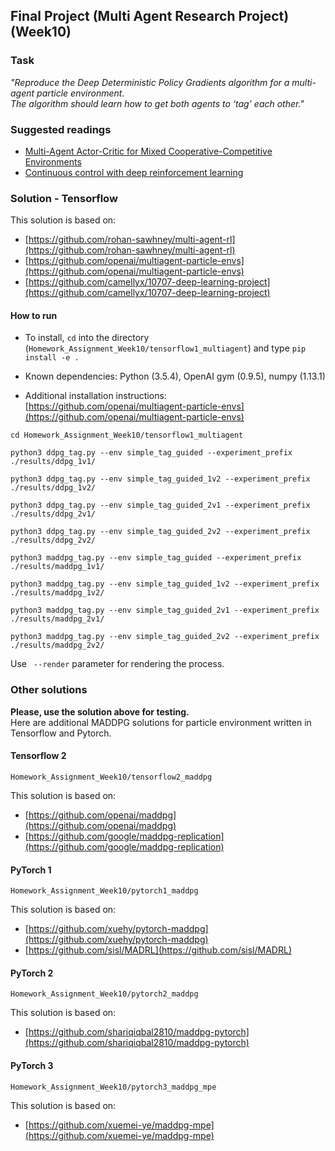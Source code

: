 ## Final Project (Multi Agent Research Project) (Week10)

### Task

_"Reproduce the Deep Deterministic Policy Gradients algorithm for a multi-agent particle environment._  
_The algorithm should learn how to get both agents to ‘tag’ each other."_

### Suggested readings
* [Multi-Agent Actor-Critic for Mixed Cooperative-Competitive Environments](https://arxiv.org/pdf/1706.02275.pdf)
* [Continuous control with deep reinforcement learning](https://arxiv.org/pdf/1509.02971.pdf)

### Solution - Tensorflow

This solution is based on:
* [https://github.com/rohan-sawhney/multi-agent-rl](https://github.com/rohan-sawhney/multi-agent-rl)
* [https://github.com/openai/multiagent-particle-envs](https://github.com/openai/multiagent-particle-envs)
* [https://github.com/camellyx/10707-deep-learning-project](https://github.com/camellyx/10707-deep-learning-project)

#### How to run

- To install, `cd` into the directory (`Homework_Assignment_Week10/tensorflow1_multiagent`) and type `pip install -e .`

- Known dependencies: Python (3.5.4), OpenAI gym (0.9.5), numpy (1.13.1)

- Additional installation instructions: [https://github.com/openai/multiagent-particle-envs](https://github.com/openai/multiagent-particle-envs)

```
cd Homework_Assignment_Week10/tensorflow1_multiagent

python3 ddpg_tag.py --env simple_tag_guided --experiment_prefix ./results/ddpg_1v1/

python3 ddpg_tag.py --env simple_tag_guided_1v2 --experiment_prefix ./results/ddpg_1v2/

python3 ddpg_tag.py --env simple_tag_guided_2v1 --experiment_prefix ./results/ddpg_2v1/

python3 ddpg_tag.py --env simple_tag_guided_2v2 --experiment_prefix ./results/ddpg_2v2/

python3 maddpg_tag.py --env simple_tag_guided --experiment_prefix ./results/maddpg_1v1/

python3 maddpg_tag.py --env simple_tag_guided_1v2 --experiment_prefix ./results/maddpg_1v2/

python3 maddpg_tag.py --env simple_tag_guided_2v1 --experiment_prefix ./results/maddpg_2v1/

python3 maddpg_tag.py --env simple_tag_guided_2v2 --experiment_prefix ./results/maddpg_2v2/
```

Use ` --render` parameter for rendering the process.

### Other solutions

**Please, use the solution above for testing.**  
Here are additional MADDPG solutions for particle environment written in Tensorflow and Pytorch.

#### Tensorflow 2
`Homework_Assignment_Week10/tensorflow2_maddpg`

This solution is based on:
* [https://github.com/openai/maddpg](https://github.com/openai/maddpg)
* [https://github.com/google/maddpg-replication](https://github.com/google/maddpg-replication)

#### PyTorch 1
`Homework_Assignment_Week10/pytorch1_maddpg`

This solution is based on:
* [https://github.com/xuehy/pytorch-maddpg](https://github.com/xuehy/pytorch-maddpg)
* [https://github.com/sisl/MADRL](https://github.com/sisl/MADRL)

#### PyTorch 2
`Homework_Assignment_Week10/pytorch2_maddpg`

This solution is based on:
* [https://github.com/shariqiqbal2810/maddpg-pytorch](https://github.com/shariqiqbal2810/maddpg-pytorch)

#### PyTorch 3
`Homework_Assignment_Week10/pytorch3_maddpg_mpe`

This solution is based on:
* [https://github.com/xuemei-ye/maddpg-mpe](https://github.com/xuemei-ye/maddpg-mpe)
